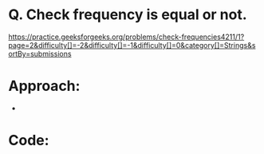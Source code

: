 # Q. Check frequency is equal or not.
https://practice.geeksforgeeks.org/problems/check-frequencies4211/1?page=2&difficulty[]=-2&difficulty[]=-1&difficulty[]=0&category[]=Strings&sortBy=submissions

# Approach: 
- 

# Code:
```java


```
